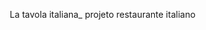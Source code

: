 La tavola italiana_ projeto restaurante italiano<!DOCTYPE html>
<html lang="pt-BR">
<head>
    <meta charset="UTF-8">
    <meta name="viewport" content="width=device-width, initial-scale=1.0">
    <title>Meu Site</title>
    <style>
        * {
            margin: 0;
            padding: 0;
            box-sizing: border-box;
        }

        body {
            font-family: Arial, sans-serif;
            line-height: 1.6;
        }

        header {
            background-color: #333;
            color: #fff;
            padding: 10px 0;
            text-align: center;
        }

        nav {
            background-color: #444;
            padding: 10px;
            text-align: center;
        }

        nav a {
            color: #fff;
            margin: 0 15px;
            text-decoration: none;
        }

        nav a:hover {
            text-decoration: underline;
        }

        .container {
            display: flex;
            flex-wrap: wrap;
            justify-content: space-between;
            margin: 20px;
        }

        .main-content {
            flex: 3;
            background-color: #f4f4f4;
            padding: 20px;
            margin-right: 20px;
        }

        .sidebar {
            flex: 1;
            background-color: #ddd;
            padding: 20px;
        }

        footer {
            background-color: #333;
            color: #fff;
            text-align: center;
            padding: 10px 0;
            margin-top: 20px;
        }
    </style>
</head>
<body>
    <header>
        <h1>Bem-vindo ao Meu Site</h1>
    </header>

    <nav>
        <a href="#home">Início</a>
        <a href="#about">Sobre</a>
        <a href="#services">Serviços</a>
        <a href="#contact">Contato</a>
    </nav>

    <div class="container">
        <div class="main-content">
            <h2>Conteúdo Principal</h2>
            <p>Aqui vai o conteúdo principal do seu site.</p>
        </div>

        <aside class="sidebar">
            <h2>Barra Lateral</h2>
            <p>Aqui pode ir o conteúdo da barra lateral, como links ou informações adicionais.</p>
        </aside>
    </div>

    <footer>
        <p>© 2024 Meu Site. Todos os direitos reservados.</p>
    </footer>
</body>
</html>

